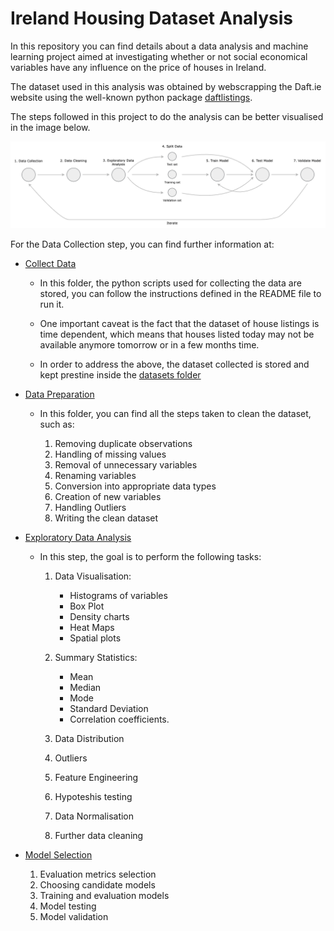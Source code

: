 # Ireland Housing Dataset Analysis

In this repository you can find details about a data analysis and machine learning project aimed at investigating
whether or not social economical variables have any influence on the price of houses in Ireland.

The dataset used in this analysis was obtained by webscrapping the Daft.ie website using the well-known python package [daftlistings](https://pypi.org/project/daftlistings/1.1.6/).

The steps followed in this project to do the analysis can be better visualised in the image below.

![](assets/machine-learning-pipeline.png)

For the Data Collection step, you can find further information at:

* [Collect Data](/scripts/collection/)
  * In this folder, the python scripts used for collecting the data are stored, you can follow the instructions defined in the README file to run it.
  
  * One important caveat is the fact that the dataset of house listings is time dependent, which means that houses listed today may not be available anymore tomorrow or in a few months time.

  * In order to address the above, the dataset collected is stored and kept prestine inside the [datasets folder](/datasets/house_listings_all.csv)

* [Data Preparation](/scripts/cleaning/)

    * In this folder, you can find all the steps taken to clean the dataset, such as:
  
      1. Removing duplicate observations
      2. Handling of missing values
      3. Removal of unnecessary variables
      4. Renaming variables
      5. Conversion into appropriate data types
      6. Creation of new variables
      7. Handling Outliers
      8. Writing the clean dataset

* [Exploratory Data Analysis](/scripts/exploration/)

    * In this step, the goal is to perform the following tasks:

        1. Data Visualisation: 
           
           * Histograms of variables
           * Box Plot
           * Density charts
           * Heat Maps
           * Spatial plots
  
        2. Summary Statistics:
           
           * Mean 
           * Median 
           * Mode
           * Standard Deviation 
           * Correlation coefficients.

        3. Data Distribution
        4. Outliers
        5. Feature Engineering
        6. Hypoteshis testing
        7. Data Normalisation
        8. Further data cleaning

* [Model Selection](/scripts/model-selection/)

   1. Evaluation metrics selection
   2. Choosing candidate models
   3. Training and evaluation models
   4. Model testing
   5. Model validation